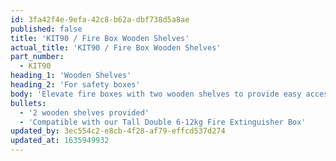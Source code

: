 ```yaml
---
id: 3fa42f4e-9efa-42c8-b62a-dbf738d5a8ae
published: false
title: 'KIT90 / Fire Box Wooden Shelves'
actual_title: 'KIT90 / Fire Box Wooden Shelves'
part_number:
  - KIT90
heading_1: 'Wooden Shelves'
heading_2: 'For safety boxes'
body: 'Elevate fire boxes with two wooden shelves to provide easy access in an emergency.'
bullets:
  - '2 wooden shelves provided'
  - 'Compatible with our Tall Double 6-12kg Fire Extinguisher Box'
updated_by: 3ec554c2-e8cb-4f28-af79-effcd537d274
updated_at: 1635949932
---
```

